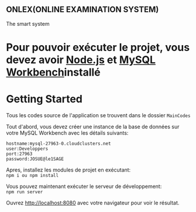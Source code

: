 ## ONLEX(ONLINE EXAMINATION SYSTEM)
The smart system
# Pour pouvoir exécuter le projet, vous devez avoir [Node.js](https://nodejs.org/en/download/) et [MySQL Workbench](https://dev.mysql.com/downloads/workbench/)installé

# Getting Started

Tous les codes source de l'application se trouvent dans le dossier `MainCodes` 

Tout d'abord, vous devez créer une instance de la base de données sur votre MySQL Workbench avec les détails suivants:

```
hostname:mysql-27963-0.cloudclusters.net
user:Developpers
port:27963 
password:JOSUE@le1SAGE
```
Apres, installez les modules de projet en exécutant:\
`npm i ou npm install`

Vous pouvez maintenant exécuter le serveur de développement:\
`npm run server`

Ouvrez [http://localhost:8080](http://localhost:8080) avec votre navigateur pour voir le résultat.

